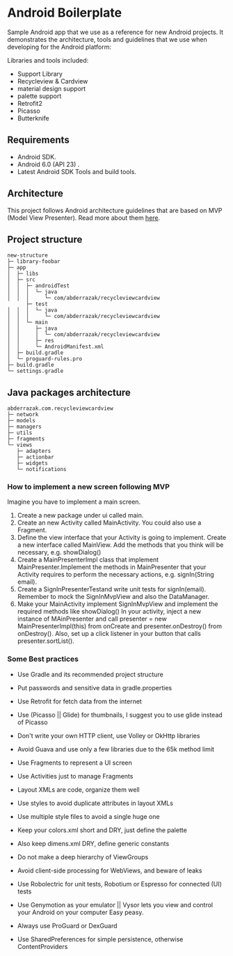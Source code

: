 # Android Boilerplate

Sample Android app that we use as a reference for new Android projects. It demonstrates the architecture, tools and guidelines that we use when developing for the Android platform:

Libraries and tools included:

- Support Library
- Recycleview & Cardview
- material design support
- palette support
- Retrofit2
- Picasso
- Butterknife

## Requirements
- Android SDK.
- Android 6.0 (API 23) .
- Latest Android SDK Tools and build tools.

## Architecture
This project follows Android architecture guidelines that are based on MVP (Model View Presenter). Read more about them [here](http://hannesdorfmann.com/mosby/mvp/).

## Project structure
```
new-structure
├─ library-foobar
├─ app
│  ├─ libs
│  ├─ src
│  │  ├─ androidTest
│  │  │  └─ java
│  │  │     └─ com/abderrazak/recycleviewcardview
      ├─ test
│  │  │  └─ java
│  │  │     └─ com/abderrazak/recycleviewcardview
│  │  └─ main
│  │     ├─ java
│  │     │  └─ com/abderrazak/recycleviewcardview
│  │     ├─ res
│  │     └─ AndroidManifest.xml
│  ├─ build.gradle
│  └─ proguard-rules.pro
├─ build.gradle
└─ settings.gradle
```
## Java packages architecture

```
abderrazak.com.recycleviewcardview
├─ network
├─ models
├─ managers
├─ utils
├─ fragments
└─ views
   ├─ adapters
   ├─ actionbar
   ├─ widgets
   └─ notifications
```
### How to implement a new screen following MVP
Imagine you have to implement a main screen.

1. Create a new package under ui called main.
2. Create an new Activity called MainActivity. You could also use a Fragment.
3. Define the view interface that your Activity is going to implement. Create a new interface called MainView. Add the methods that you think will be necessary, e.g. showDialog()
4. Create a MainPresenterImpl class that implement MainPresenter.Implement the methods in MainPresenter that your Activity requires to perform the necessary actions, e.g. signIn(String email).
5. Create a SignInPresenterTestand write unit tests for signIn(email). Remember to mock the SignInMvpView and also the DataManager.
6. Make your MainActivity implement SignInMvpView and implement the required methods like showDialog()
In your activity, inject a new instance of MAinPresenter and call presenter = new MainPresenterImpl(this) from onCreate and presenter.onDestroy() from onDestroy(). Also, set up a click listener in your button that calls presenter.sortList().

### Some Best practices

- Use Gradle and its recommended project structure

- Put passwords and sensitive data in gradle.properties

- Use Retrofit for fetch data from the internet

- Use (Picasso || Glide) for thumbnails, I suggest you to use glide instead of Picasso

- Don't write your own HTTP client, use Volley or OkHttp libraries

- Avoid Guava and use only a few libraries due to the 65k method limit

- Use Fragments to represent a UI screen

- Use Activities just to manage Fragments

- Layout XMLs are code, organize them well

- Use styles to avoid duplicate attributes in layout XMLs

- Use multiple style files to avoid a single huge one

- Keep your colors.xml short and DRY, just define the palette

- Also keep dimens.xml DRY, define generic constants

- Do not make a deep hierarchy of ViewGroups

- Avoid client-side processing for WebViews, and beware of leaks

- Use Robolectric for unit tests, Robotium or Espresso for connected (UI) tests

- Use Genymotion as your emulator || Vysor lets you view and control your Android on your computer Easy peasy. 

- Always use ProGuard or DexGuard

- Use SharedPreferences for simple persistence, otherwise ContentProviders

